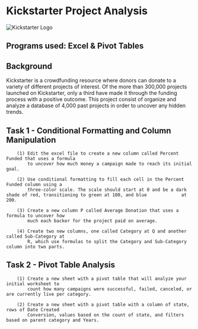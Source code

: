 # Kickstarter Project Analysis 

[Image1]: https://cdn.techinasia.com/wp-content/uploads/2015/06/kickstarter-logo.jpg

![Kickstarter Logo][Image1] 

## Programs used: Excel & Pivot Tables

## Background 

Kickstarter is a crowdfunding resource where donors can donate to a variety of different projects of interest. Of the more than 300,000 projects launched on Kickstarter, only a third have made it through the funding process with a positive outcome. This project consist of organize and analyze a database of 4,000 past projects in order to uncover any hidden trends. 

## Task 1 - Conditional Formatting and Column Manipulation

        (1) Edit the excel file to create a new column called Percent Funded that uses a formula
            to uncover how much money a campaign made to reach its initial goal.
        
        (2) Use conditional formatting to fill each cell in the Percent Funded column using a 
            three-color scale. The scale should start at 0 and be a dark shade of red, transitioning to green at 100, and blue             at 200.
        
        (3) Create a new column P called Average Donation that uses a formula to uncover how 
            much each backer for the project paid on average.
        
        (4) Create two new columns, one called Category at Q and another called Sub-Category at 
            R, which use formulas to split the Category and Sub-Category column into two parts.

## Task 2 - Pivot Table Analysis 

        (1) Create a new sheet with a pivot table that will analyze your initial worksheet to 
            count how many campaigns were successful, failed, canceled, or are currently live per category.
 
        (2) Create a new sheet with a pivot table with a column of state, rows of Date Created 
            Conversion, values based on the count of state, and filters based on parent category and Years.

